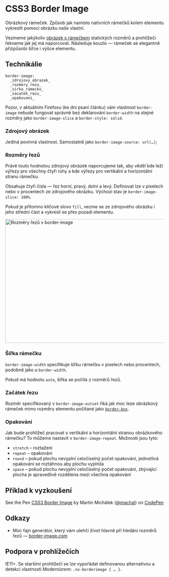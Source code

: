 CSS3 Border Image
=================

Obrázkový rámeček. Způsob jak namísto nativních rámečků kolem elementu vykreslit pomocí obrázku naše vlastní.

Vezmeme jakýkoliv [obrázek s rámečkem](http://www.vzhurudolu.cz/images/border-image-test.jpg) statických rozměrů a prohlížeči řekneme jak jej má naporcovat. Následuje kouzlo — rámeček se elegantně přizpůsobí šířce i výšce elementu.

Technikálie
-----------

	border-image: 
	  _zdrojovy_obrazek_
	  _rozmery_rezu_
	  _sirka_ramecku_
	  _zacatek_rezu_  
	  _opakovani_

Pozor, v aktuálním Firefoxu (ke dni psaní článku) vám vlastnost `border-image` nebude fungovat správně bez deklarování `border-width` na stejné rozměry jako `border-image-slice` a `border-style: solid`.

### Zdrojový obrázek

Jediná povinná vlastnost. Samostatně jako `border-image-source: url(…)`;

### Rozměry řezů

Právě touto hodnotou zdrojový obrázek naporcujeme tak, aby věděl kde leží výřezy pro všechny čtyři rohy a kde výřezy pro vertikální a horizontální stranu rámečku. 

Obsahuje čtyři čísla — řez horní, pravý, dolní a levý. Definovat lze v pixelech nebo v procentech ze zdrojového obrázku. Výchozí stav je `border-image-slice: 100%`.

Pokud je přítomno klíčové slovo `fill`, vezme se ze zdrojového obrázku i jeho střední část a vykreslí se přes pozadí elementu.

<img class="picture" src="content/schemes/CSS3-border-image.png" width="700" height="394" alt="Rozměry řezů v border-image">

### Šířka rámečku

`border-image-width` specifikuje šířku rámečku v pixelech nebo procentech, podobně jako u `border-width`.

Pokud má hodnotu `auto`, šířka se počítá z rozměrů řezů.

### Začátek řezu

Rozměr specifikovaný v `border-image-outset` říká jak moc leze obrázkový rámeček mimo rozměry elementu počítané jako [`border-box`](css3-box-sizing.md).

### Opakování

Jak bude prohlížeč pracovat s vertikální a horizontální stranou obrázkového rámečku? To můžeme nastavit v `border-image-repeat`. Možnosti jsou tyto:

* `stretch` – roztažení 
* `repeat` – opakování
* `round` – pokud plochu nevyplní celočíselný počet opakování, jednotlivá opakování se roztáhnou aby plochu vyplnila
* `space` – pokud plochu nevyplní celočíselný počet opakování, zbývající plocha je spravedlivě rozdělena mezi všechna opakování


Příklad k vyzkoušení
--------------------

<p data-height="270" data-theme-id="502" data-slug-hash="DLkjm" data-user="machal" data-default-tab="result" class='codepen'>See the Pen <a href='http://codepen.io/machal/pen/DLkjm'>CSS3 Border Image</a> by Martin Michálek (<a href='http://codepen.io/machal'>@machal</a>) on <a href='http://codepen.io'>CodePen</a></p>
<script async src="http://codepen.io/assets/embed/ei.js"></script>

Odkazy
------

* Moc fajn generátor, který vám ulehčí život hlavně při hledání rozměrů řezů — [border-image.com](http://border-image.com/)


Podpora v prohlížečích
----------------------

IE11+. Se staršími prohlížeči se lze vypořádat definovanou alternativou a detekcí vlastnosti Modernizrem: `.no-borderimage { … }`.